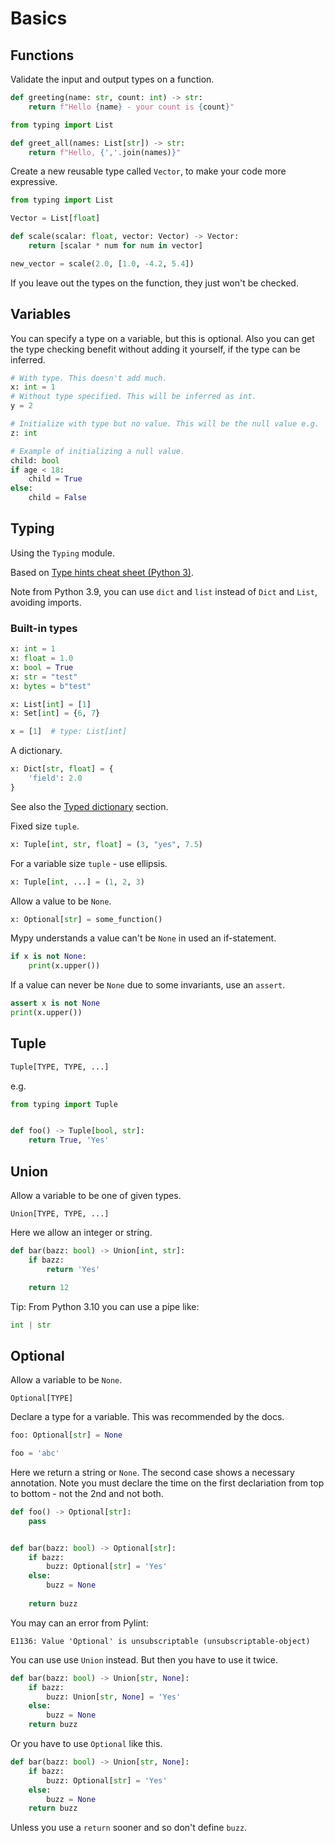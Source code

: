 # Basics


## Functions

Validate the input and output types on a function.

```python
def greeting(name: str, count: int) -> str:
    return f"Hello {name} - your count is {count}"
```

```python
from typing import List

def greet_all(names: List[str]) -> str:
    return f"Hello, {','.join(names)}"
```

Create a new reusable type called `Vector`, to make your code more expressive.

```python
from typing import List

Vector = List[float]

def scale(scalar: float, vector: Vector) -> Vector:
    return [scalar * num for num in vector]

new_vector = scale(2.0, [1.0, -4.2, 5.4])
```

If you leave out the types on the function, they just won't be checked.


## Variables

You can specify a type on a variable, but this is optional. Also you can get the type checking benefit without adding it yourself, if the type can be inferred.

```python
# With type. This doesn't add much.
x: int = 1
# Without type specified. This will be inferred as int.
y = 2

# Initialize with type but no value. This will be the null value e.g. `0`.
z: int

# Example of initializing a null value.
child: bool
if age < 18:
    child = True
else:
    child = False
```


## Typing

Using the `Typing` module.

Based on [Type hints cheat sheet (Python 3)](https://mypy.readthedocs.io/en/stable/cheat_sheet_py3.html).

Note from Python 3.9, you can use `dict` and `list` instead of `Dict` and `List`, avoiding imports.

### Built-in types

```python
x: int = 1
x: float = 1.0
x: bool = True
x: str = "test"
x: bytes = b"test"
```

```python
x: List[int] = [1]
x: Set[int] = {6, 7}

x = [1]  # type: List[int]
```

A dictionary.

```python
x: Dict[str, float] = {
    'field': 2.0
}
```
See also the [Typed dictionary](#typed-dictionary) section.


Fixed size `tuple`.

```python
x: Tuple[int, str, float] = (3, "yes", 7.5)
```

For a variable size `tuple` - use ellipsis.

```python
x: Tuple[int, ...] = (1, 2, 3)
```

Allow a value to be `None`.

```python
x: Optional[str] = some_function()
```

Mypy understands a value can't be `None` in used an if-statement.

```python
if x is not None:
    print(x.upper())
```

If a value can never be `None` due to some invariants, use an `assert`.

```python
assert x is not None
print(x.upper())
```


## Tuple

```python
Tuple[TYPE, TYPE, ...]
```

e.g.

```python
from typing import Tuple


def foo() -> Tuple[bool, str]:
    return True, 'Yes'
```


## Union

Allow a variable to be one of given types.

```
Union[TYPE, TYPE, ...]
```

Here we allow an integer or string.

```python
def bar(bazz: bool) -> Union[int, str]:
    if bazz:
        return 'Yes'

    return 12
```

Tip: From Python 3.10 you can use a pipe like:

```python
int | str
```


## Optional

Allow a variable to be `None`.

```
Optional[TYPE]
```

Declare a type for a variable. This was recommended by the docs.

```python
foo: Optional[str] = None

foo = 'abc'
```

Here we return a string or `None`. The second case shows a necessary annotation. Note you must declare the time on the first declariation from top to bottom - not the 2nd and not both.

```python
def foo() -> Optional[str]:
    pass


def bar(bazz: bool) -> Optional[str]:
    if bazz:
        buzz: Optional[str] = 'Yes'
    else:
        buzz = None
    
    return buzz
```

You may can an error from Pylint:

```
E1136: Value 'Optional' is unsubscriptable (unsubscriptable-object)
```

You can use use `Union` instead. But then you have to use it twice.

```python
def bar(bazz: bool) -> Union[str, None]:
    if bazz:
        buzz: Union[str, None] = 'Yes'
    else:
        buzz = None
    return buzz
```

Or you have to use `Optional` like this.

```python
def bar(bazz: bool) -> Union[str, None]:
    if bazz:
        buzz: Optional[str] = 'Yes'
    else:
        buzz = None
    return buzz
```

Unless you use a `return` sooner and so don't define `buzz`.
 
